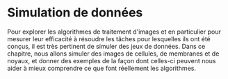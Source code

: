 # Simulation de données
Pour explorer les algorithmes de traitement d'images et en particulier pour mesurer leur efficacité à résoudre les tâches pour lesquelles ils ont été conçus, il est très pertinent de simuler des jeux de données. Dans ce chapitre, nous allons simuler des images de cellules, de membranes et de noyaux, et donner des exemples de la façon dont celles-ci peuvent nous aider à mieux comprendre ce que font réellement les algorithmes.